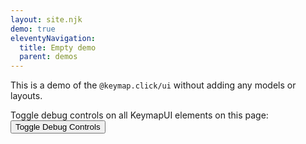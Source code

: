 ```yaml
---
layout: site.njk
demo: true
eleventyNavigation:
  title: Empty demo
  parent: demos
---
```


This is a demo of the `@keymap.click/ui` without adding any models or layouts.

Toggle debug controls on all KeymapUI elements on this page:
<button onclick="toggleAllKeymapUiDebug()">Toggle Debug Controls</button>

<div id="app"></div>

<script type="module">
  import "/keymap.click.js";
  const app = document.getElementById("app");
  const keymapUi = document.createElement("keymap-ui");
  keymapUi.setAttribute("id", "keymap-empty");
  keymapUi.setAttribute("show-debug", "true");
  keymapUi.setAttribute("query-prefix", "keymap");
  keymapUi.setModelsAndMaps([]);
  app.appendChild(keymapUi);
</script>
